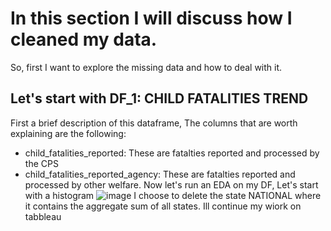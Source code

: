 # In this section I will discuss how I cleaned my data.
So, first I want to explore the missing data and how to deal with it.

## Let's start with DF_1: CHILD FATALITIES TREND
First a brief description of this dataframe,
The columns that are worth explaining are the following:
- child_fatalities_reported: These are fatalties reported and processed by the CPS
- child_fatalities_reported_agency: These are fatalties reported and processed by other welfare.
  Now let's run an EDA on my DF, 
Let's start with a histogram
![image](https://github.com/many1026/child_victims_analysis/assets/73008381/8cca94fd-6014-4a65-949c-acecba488b5e)
I choose to delete the state NATIONAL where it contains the aggregate sum of all states.
Ill continue my wiork on tabbleau
